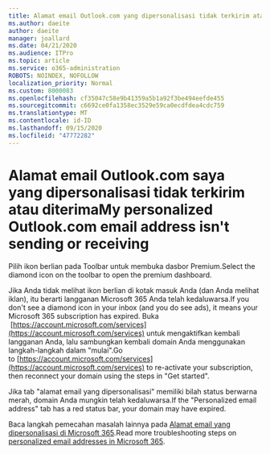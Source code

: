 ```yaml
---
title: Alamat email Outlook.com yang dipersonalisasi tidak terkirim atau diterima
ms.author: daeite
author: daeite
manager: joallard
ms.date: 04/21/2020
ms.audience: ITPro
ms.topic: article
ms.service: o365-administration
ROBOTS: NOINDEX, NOFOLLOW
localization_priority: Normal
ms.custom: 8000083
ms.openlocfilehash: cf35047c58e9b41359a5b1a92f3be494eefde455
ms.sourcegitcommit: c6692ce0fa1358ec3529e59ca0ecdfdea4cdc759
ms.translationtype: MT
ms.contentlocale: id-ID
ms.lasthandoff: 09/15/2020
ms.locfileid: "47772282"
---
```

# <a name="my-personalized-outlookcom-email-address-isnt-sending-or-receiving"></a><span data-ttu-id="47712-102">Alamat email Outlook.com saya yang dipersonalisasi tidak terkirim atau diterima</span><span class="sxs-lookup"><span data-stu-id="47712-102">My personalized Outlook.com email address isn't sending or receiving</span></span>

<span data-ttu-id="47712-103">Pilih ikon berlian pada Toolbar untuk membuka dasbor Premium.</span><span class="sxs-lookup"><span data-stu-id="47712-103">Select the diamond icon on the toolbar to open the premium dashboard.</span></span>

<span data-ttu-id="47712-104">Jika Anda tidak melihat ikon berlian di kotak masuk Anda (dan Anda melihat iklan), itu berarti langganan Microsoft 365 Anda telah kedaluwarsa.</span><span class="sxs-lookup"><span data-stu-id="47712-104">If you don't see a diamond icon in your inbox (and you do see ads), it means your Microsoft 365 subscription has expired.</span></span> <span data-ttu-id="47712-105">Buka  [https://account.microsoft.com/services](https://account.microsoft.com/services) untuk mengaktifkan kembali langganan Anda, lalu sambungkan kembali domain Anda menggunakan langkah-langkah dalam "mulai".</span><span class="sxs-lookup"><span data-stu-id="47712-105">Go to [https://account.microsoft.com/services](https://account.microsoft.com/services) to re-activate your subscription, then reconnect your domain using the steps in "Get started".</span></span>

<span data-ttu-id="47712-106">Jika tab "alamat email yang dipersonalisasi" memiliki bilah status berwarna merah, domain Anda mungkin telah kedaluwarsa.</span><span class="sxs-lookup"><span data-stu-id="47712-106">If the "Personalized email address" tab has a red status bar, your domain may have expired.</span></span>

<span data-ttu-id="47712-107">Baca langkah pemecahan masalah lainnya pada [Alamat email yang dipersonalisasi di Microsoft 365](https://support.office.com/article/75416a58-b225-4c02-8c07-8979403b427b?wt.mc_id=Office_Outlook_com_Alchemy).</span><span class="sxs-lookup"><span data-stu-id="47712-107">Read more troubleshooting steps on [personalized email addresses in Microsoft 365](https://support.office.com/article/75416a58-b225-4c02-8c07-8979403b427b?wt.mc_id=Office_Outlook_com_Alchemy).</span></span>